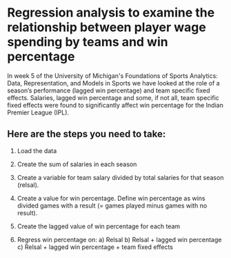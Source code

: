 # Regression analysis to examine the relationship between player wage spending by teams and win percentage
In week 5 of the University of Michigan's Foundations of Sports Analytics: Data, Representation, and Models in Sports we have looked at the role of a season’s performance (lagged win percentage) and team specific fixed effects. Salaries, lagged win percentage and some, if not all, team specific fixed effects were found to significantly affect win percentage for the Indian Premier League (IPL). 

## Here are the steps you need to take:

1. Load the data

2. Create the sum of salaries in each season

3. Create a variable for team salary divided by total salaries for that season (relsal).

4. Create a value for win percentage. Define win percentage as wins divided games with a result (= games played minus games with no result). 

5. Create the lagged value of win percentage for each team

6. Regress win percentage on:
a) Relsal
b) Relsal + lagged win percentage
c) Relsal + lagged win percentage  + team fixed effects
